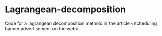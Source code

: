 # Lagrangean-decomposition
Code for a lagrangean decomposition methold in the article &lt;scheduling banner advertisement on the web>
